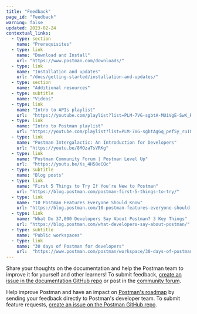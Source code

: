 ```yaml
---
title: "Feedback"
page_id: "Feedback"
warning: false
updated: 2023-02-24
contextual_links:
  - type: section
    name: "Prerequisites"
  - type: link
    name: "Download and Install"
    url: "https://www.postman.com/downloads/"
  - type: link
    name: "Installation and updates"
    url: "/docs/getting-started/installation-and-updates/"
  - type: section
    name: "Additional resources"
  - type: subtitle
    name: "Videos"
  - type: link
    name: "Intro to APIs playlist"
    url:  "https://youtube.com/playlist?list=PLM-7VG-sgbtA-MUiVgE-SwK_RkYgesikH"
  - type: link
    name: "Intro to Postman playlist"
    url: "https://youtube.com/playlist?list=PLM-7VG-sgbtAgGq_pef5y_ruIUBPpUgNJ"
  - type: link
    name: "Postman Intergalactic: An Introduction for Developers"
    url: "https://youtu.be/8MOzaTsVRKg"
  - type: link
    name: "Postman Community Forum | Postman Level Up"
    url:  "https://youtu.be/Ks_4H58eCQc"
  - type: subtitle
    name: "Blog posts"
  - type: link
    name: "First 5 Things to Try If You’re New to Postman"
    url: "https://blog.postman.com/postman-first-5-things-to-try/"
  - type: link
    name: "10 Postman Features Everyone Should Know"
    url: "https://blog.postman.com/10-postman-features-everyone-should-know/"
  - type: link
    name: "What Do 37,000 Developers Say About Postman? 3 Key Things"
    url: "https://blog.postman.com/what-developers-say-about-postman/"
  - type: subtitle
    name: "Public workspaces"
  - type: link
    name: "30 days of Postman for developers"
    url:  "https://www.postman.com/postman/workspace/30-days-of-postman-for-developers/overview"
---
```


Share your thoughts on the documentation and help the Postman team to improve it for yourself and other learners! To submit feedback, [create an issue in the documentation GitHub repo](https://github.com/postmanlabs/postman-docs/issues) or post in the [community forum](https://community.postman.com/).

Help improve Postman and have an impact on [Postman's roadmap](https://github.com/postmanlabs/postman-app-support/projects/45?fullscreen=true) by sending your feedback directly to Postman's developer team. To submit feature requests, [create an issue on the Postman GitHub repo](https://github.com/postmanlabs/postman-app-support/issues).
